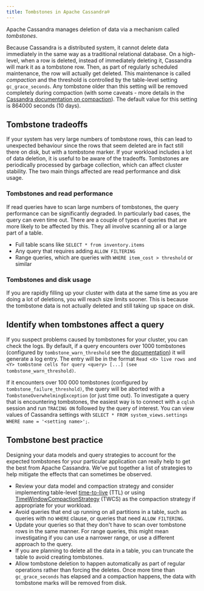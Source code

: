 ```yaml
---
title: Tombstones in Apache Cassandra®
---
```


Apache Cassandra manages deletion of data via a mechanism called *tombstones*.

Because Cassandra is a distributed system, it cannot delete data immediately in
the same way as a traditional relational database. On a high-level, when a row
is deleted, instead of immediately deleting it, Cassandra will mark it as a
tombstone row. Then, as part of regularly scheduled maintenance, the row will
actually get deleted. This maintenance is called *compaction* and the threshold
is controlled by the table-level setting `gc_grace_seconds`. Any tombstone older
than this setting will be removed completely during compaction (with some
caveats - more details in the [Cassandra documentation on
compaction](https://cassandra.apache.org/doc/latest/cassandra/operating/compaction/index.html#the-gc_grace_seconds-parameter-and-tombstone-removal)).
The default value for this setting is 864000 seconds (10 days).

## Tombstone tradeoffs

If your system has very large numbers of tombstone rows, this can lead
to unexpected behaviour since the rows that seem deleted are in fact
still there on disk, but with a tombstone marker. If your workload
includes a lot of data deletion, it is useful to be aware of the
tradeoffs. Tombstones are periodically processed by garbage collection,
which can affect cluster stability. The two main things affected are
read performance and disk usage.

### Tombstones and read performance

If read queries have to scan large numbers of tombstones, the query
performance can be significantly degraded. In particularly bad cases,
the query can even time out. There are a couple of types of queries that
are more likely to be affected by this. They all involve scanning all or
a large part of a table.

-   Full table scans like `SELECT * from inventory.items`
-   Any query that requires adding `ALLOW FILTERING`
-   Range queries, which are queries with `WHERE item_cost > threshold` or
    similar

### Tombstones and disk usage

If you are rapidly filling up your cluster with data at the same time as
you are doing a lot of deletions, you will reach size limits sooner.
This is because the tombstone data is not actually deleted and still
taking up space on disk.

## Identify when tombstones affect a query

If you suspect problems caused by tombstones for your cluster, you can
check the logs. By default, if a query encounters over 1000 tombstones
(configured by `tombstone_warn_threshold` see the
[documentation](https://cassandra.apache.org/doc/latest/cassandra/configuration/cass_yaml_file.html#tombstone_warn_threshold))
it will generate a log entry. The entry will be in the format
`Read <X> live rows and <Y> tombstone cells for query <query> [...] (see tombstone_warn_threshold)`.

If it encounters over 100 000 tombstones (configured by
`tombstone_failure_threshold)`, the query will be aborted with a
`TombstoneOverwhelmingException` (or just time out). To investigate a
query that is encountering tombstones, the easiest way is to connect
with a `cqlsh` session and run `TRACING ON` followed by the query of
interest. You can view values of Cassandra settings with
`SELECT * FROM system_views.settings WHERE name = '<setting name>';`.

## Tombstone best practice

Designing your data models and query strategies to account for the
expected tombstones for your particular application can really help to
get the best from Apache Cassandra. We\'ve put together a list of
strategies to help mitigate the effects that can sometimes be observed.

-   Review your data model and compaction strategy and consider
    implementing table-level
    [time-to-live](https://cassandra.apache.org/doc/latest/cassandra/operating/compaction/#ttl)
    (TTL) or using
    [TimeWindowCompactionStrategy](https://cassandra.apache.org/doc/latest/cassandra/operating/compaction/twcs.html)
    (TWCS) as the compaction strategy if appropriate for your workload.
-   Avoid queries that end up running on all partitions in a table, such
    as queries with no `WHERE` clause, or queries that need
    `ALLOW FILTERING`.
-   Update your queries so that they don't have to scan over tombstone
    rows in the same manner. For range queries, this might mean
    investigating if you can use a narrower range, or use a different
    approach to the query.
-   If you are planning to delete all the data in a table, you can
    truncate the table to avoid creating tombstones.
-   Allow tombstone deletion to happen automatically as part of regular
    operations rather than forcing the deletes. Once more time than
    `gc_grace_seconds` has elapsed and a compaction happens, the data
    with tombstone marks will be removed from disk.
